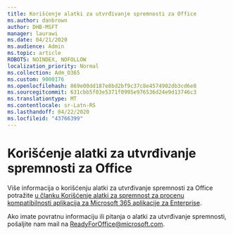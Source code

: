 ```yaml
---
title: Korišćenje alatki za utvrđivanje spremnosti za Office
ms.author: danbrown
author: DHB-MSFT
manager: laurawi
ms.date: 04/21/2020
ms.audience: Admin
ms.topic: article
ROBOTS: NOINDEX, NOFOLLOW
localization_priority: Normal
ms.collection: Adm_O365
ms.custom: 9000176
ms.openlocfilehash: 869e00dd187e8bd2bf9c37c8e4574902db3cd6e8
ms.sourcegitcommit: 631cbb5f03e5371f0995e976536d24e9d13746c3
ms.translationtype: MT
ms.contentlocale: sr-Latn-RS
ms.lasthandoff: 04/22/2020
ms.locfileid: "43766399"
---
```

# <a name="using-the-office-readiness-toolkit"></a>Korišćenje alatki za utvrđivanje spremnosti za Office

Više informacija o korišćenju alatki za utvrđivanje spremnosti za Office potražite [u članku Korišćenje alatki za spremnost za procenu kompatibilnosti aplikacija za Microsoft 365 aplikacije za Enterprise](https://docs.microsoft.com/DeployOffice/use-the-readiness-toolkit-to-assess-application-compatibility-for-office-365-pro).

Ako imate povratnu informaciju ili pitanja o alatki za utvrđivanje spremnosti, pošaljite nam mail na ReadyForOffice@microsoft.com.

